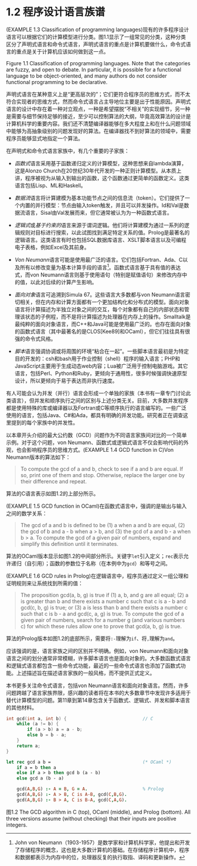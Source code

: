 # 1.2 程序设计语言族谱

(EXAMPLE 1.3 Classification of programming languages)现有的许多程序设计语言可以根据它们的计算模型进行分类。图1.1显示了一组常见的分类，这种分类区分了声明式语言和命令式语言，声明式语言的重点是计算机要做什么，命令式语言的重点是关于计算机应该如何做到这一点。

<!-- PICTURE -->

Figure 1.1 Classification of programming languages. Note that the categories are fuzzy, and open to debate. In particular, it is possible for a functional language to be object-oriented, and many authors do not consider functional programming to be declarative.

声明式语言在某种意义上是“更高层次的”；它们更符合程序员的思维方式，而不太符合实现者的思维方式，然而命令式语言占主导地位主要是出于性能原因。声明式语言的设计中存在着一种对立观点，一种是希望摆脱“不相关”的实现细节，另一种是需要与细节保持足够的接近，至少可以控制算法的大纲，毕竟高效算法的设计是计算机科学的重要内容。我们还不清楚编译器能够在多大程度上和在什么问题领域中能够为高抽象级别的问题发现好的算法。在编译器找不到好算法的领域中，需要程序员能够显式地指定一个算法。

在声明式和命令式语言家族中，有几个重要的子家族：

- *函数式*语言采用基于函数递归定义的计算模型，这种思想来自lambda演算，这是Alonzo Church在20世纪30年代开发的一种正则计算模型。从本质上讲，程序被视为从输入到输出的函数，这个函数通过更简单的函数定义。这类语言包括Lisp、ML和Haskell。

- *数据流*语言将计算建模为基本功能节点之间的信息流（token）。它们提供了一个内置的并行模型：节点由输入token触发，并且可以并发操作。Id和Val是数据流语言，Sisal由Val发展而来，但它通常被认为为一种函数式语言。

- *逻辑式*或*基于约束的*语言来源于谓词逻辑。他们将计算建模为通过一系列的逻辑规则对目标进行搜索，以此试图找到满足特定关系的值。Prolog是最著名的逻辑语言。这类语言有时也包括SQL数据库语言、XSLT脚本语言以及可编程电子表格，例如Excel及其前身。

- *Von Neumann*语言可能是使用最广泛的语言。它们包括Fortran、Ada、C以及所有以修改变量为基本计算手段的语言[^7]。函数式语言基于具有值的表达式，而von Neumann语言则基于使用语句（特别是赋值语句）来修改内存中的值，以此对后续的计算产生影响。

- *面向对象*语言可追溯到Simula 67。这些语言大多数都与von Neumann语言密切相关，但在内存和计算方面都有一个更加结构化和分布式的模型。面向对象语言将计算描述为半独立对象之间的交互，每个对象都有自己的内部状态和管理该状态的子例程，而不是将计算描述为处理器在内存上的操作。Smalltalk是最纯粹的面向对象语言，而C++和Java可能是使用最广泛的。也存在面向对象的函数式语言（其中最著名的是CLOS[Kee89]和OCaml），但它们往往具有很强的命令式风格。

- *脚本*语言强调协调或将周围的环境“粘合在一起”。一些脚本语言最初是为特定目的开发的：csh和bash用于作业控制（shell）程序的输入语言；PHP和JavaScript主要用于生成动态web内容；Lua被广泛用于控制电脑游戏。其它语言，包括Perl、Python和Ruby，更倾向于通用性，很多时候强调快速原型设计，所以更倾向于易于表达而非执行速度。

有人可能会认为并发（并行）语言会形成一个单独的家族（本书有一章专门讨论此类语言），但并发和顺序执行之间的区别与上述分类无关。目前，大多数并发程序都是使用特殊的库或编译器以及Fortran或C等顺序执行的语言编写的。一些广泛使用的语言，包括Java、C#和Ada，都具有明确的并发功能。研究者正在调查这里提到的每个家族中的并发性。

以本章开头介绍的最大公约数（GCD）问题作为不同语言家族间对比的一个简单示例。对于这个问题，von Neumann、函数式或逻辑式语言不仅会影响代码的外观，也会影响程序员的思维方式。(EXAMPLE 1.4 GCD function in C)Von Neumann版本的算法如下：

>To compute the gcd of a and b, check to see if a and b are equal. If so, print one of them and stop. Otherwise, replace the larger one by their difference and repeat.

算法的C语言表示如图1.2的上部分所示。

(EXAMPLE 1.5 GCD function in OCaml)在函数式语言中，强调的是输出与输入之间的数学关系：

>The gcd of a and b is defined to be (1) a when a and b are equal, (2) the gcd of b and a - b when a > b, and (3) the gcd of a and b - a when b > a. To compute the gcd of a given pair of numbers, expand and simplify this definition until it terminates.

算法的OCaml版本显示如图1.2的中间部分所示。关键字`let`引入定义；`rec`表示允许递归（自引用）；函数的参数位于名称（在本例中为`gcd`）和等号之间。

(EXAMPLE 1.6 GCD rules in Prolog)在逻辑语言中，程序员通过定义一组公理和证明规则来让系统找到所需的值：

>The proposition gcd(a, b, g) is true if (1) a, b, and g are all equal; (2) a is greater than b and there exists a number c such that c is a - b and gcd(c, b, g) is true; or (3) a is less than b and there exists a number c such that c is b - a and gcd(c, a, g) is true. To compute the gcd of a given pair of numbers, search for a number g (and various numbers c) for which these rules allow one to prove that gcd(a, b, g) is true.

算法的Prolog版本如图1.2的底部所示，需要将`:-`理解为`if`、将`,`理解为`and`。

应该强调的是，语言家族之间的区别并不明确。例如，von Neumann和面向对象语言之间的划分通常非常模糊，许多脚本语言也是面向对象的。大多数函数式语言和逻辑式语言都包含一些命令式功能，最近的一些命令式语言也添加了函数式功能。上述描述旨在描述语言家族的一般风格，而不提供正式定义。

本书更多关注命令式语言，包括von Neumann语言和面向对象语言。然而，许多问题跨越了语言家族界限，感兴趣的读者将在本书的大多数章节中发现许多适用于替代计算模型的问题。第11章到第14章包含关于函数式、逻辑式、并发和脚本语言的其他材料。

```C
int gcd(int a, int b) {                             // C
    while (a != b) {
        if (a > b) a = a - b;
        else b = b - a;
    }
    return a;
}
```

```OCaml
let rec gcd a b =                                   (* OCaml *)
    if a = b then a
    else if a > b then gcd b (a - b)
    else gcd a (b - a)
```

```Prolog
    gcd(A,B,G) :- A = B, G = A.                     % Prolog
    gcd(A,B,G) :- A > B, C is A-B, gcd(C,B,G).
    gcd(A,B,G) :- B > A, C is B-A, gcd(C,A,G).
```

<!-- PICTURE -->

图1.2 The GCD algorithm in C (top), OCaml (middle), and Prolog (bottom). All three versions assume (without checking) that their inputs are positive integers.

[^7]: John von Neumann（1903-1957）是数学家和计算机科学家，他提出和开发了存储程序的概念，这也是大多数计算机的基础。在存储程序计算机中，程序和数据都表示为内存中的位，处理器反复的执行取指、译码和更新操作。
